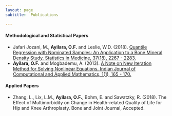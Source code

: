```yaml
---
layout: page
subtitle:  Publications

---
```


#### Methodological and Statistical Papers ####
 * Jafari Jozani, M., **Ayilara, O.F.** and Leslie, W.D. (2018). [Quantile Regression with Nominated Samples:
 An Application to a Bone Mineral Density Study. Statistics in Medicine, 37(18), 2267 - 2283.](https://onlinelibrary.wiley.com/doi/pdf/10.1002/sim.7655)
 * **Ayilara, O.F.** and Mogbademu, A. (2013). [A Note on New Iteration Method for Solving Nonlinear Equations.
Indian Journal of Computational and Applied Mathematics, 1(1), 165 - 170.](http://www.i-scholar.in/index.php/ijcam/article/view/38066/0)


#### Applied Papers ####
 * Zhang, L., Lix, L.M., **Ayilara, O.F.**, Bohm, E. and Sawatzky, R. (2018). The Effect of Multimorbidity on
 Change in Health-related Quality of Life for Hip and Knee Arthroplasty. Bone and Joint Journal, Accepted. 
